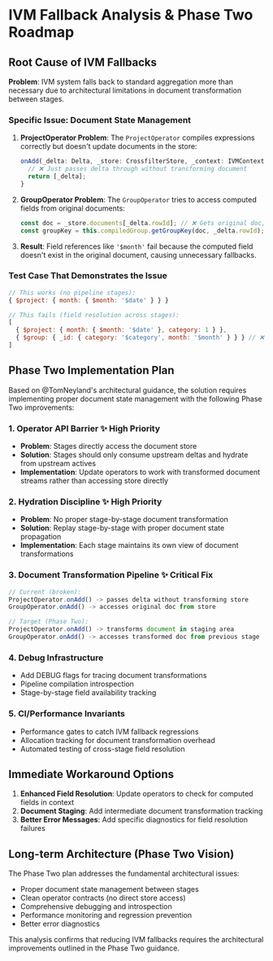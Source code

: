 # IVM Fallback Analysis & Phase Two Roadmap

## Root Cause of IVM Fallbacks

**Problem**: IVM system falls back to standard aggregation more than necessary due to architectural limitations in document transformation between stages.

### Specific Issue: Document State Management

1. **ProjectOperator Problem**: The `ProjectOperator` compiles expressions correctly but doesn't update documents in the store:
   ```typescript
   onAdd(_delta: Delta, _store: CrossfilterStore, _context: IVMContext): Delta[] {
     // ❌ Just passes delta through without transforming document
     return [_delta];
   }
   ```

2. **GroupOperator Problem**: The `GroupOperator` tries to access computed fields from original documents:
   ```typescript
   const doc = _store.documents[_delta.rowId]; // ❌ Gets original doc, not projected
   const groupKey = this.compiledGroup.getGroupKey(doc, _delta.rowId); // ❌ Fails for computed fields
   ```

3. **Result**: Field references like `'$month'` fail because the computed field doesn't exist in the original document, causing unnecessary fallbacks.

### Test Case That Demonstrates the Issue

```javascript
// This works (no pipeline stages):
{ $project: { month: { $month: '$date' } } }

// This fails (field resolution across stages):
[
  { $project: { month: { $month: '$date' }, category: 1 } },
  { $group: { _id: { category: '$category', month: '$month' } } } // ❌ '$month' not found
]
```

## Phase Two Implementation Plan

Based on @TomNeyland's architectural guidance, the solution requires implementing proper document state management with the following Phase Two improvements:

### 1. Operator API Barrier ✨ High Priority
- **Problem**: Stages directly access the document store
- **Solution**: Stages should only consume upstream deltas and hydrate from upstream actives
- **Implementation**: Update operators to work with transformed document streams rather than accessing store directly

### 2. Hydration Discipline ✨ High Priority  
- **Problem**: No proper stage-by-stage document transformation
- **Solution**: Replay stage-by-stage with proper document state propagation
- **Implementation**: Each stage maintains its own view of document transformations

### 3. Document Transformation Pipeline ✨ Critical Fix
```typescript
// Current (broken):
ProjectOperator.onAdd() -> passes delta without transforming store
GroupOperator.onAdd() -> accesses original doc from store

// Target (Phase Two):
ProjectOperator.onAdd() -> transforms document in staging area
GroupOperator.onAdd() -> accesses transformed doc from previous stage
```

### 4. Debug Infrastructure
- Add DEBUG flags for tracing document transformations
- Pipeline compilation introspection
- Stage-by-stage field availability tracking

### 5. CI/Performance Invariants
- Performance gates to catch IVM fallback regressions
- Allocation tracking for document transformation overhead
- Automated testing of cross-stage field resolution

## Immediate Workaround Options

1. **Enhanced Field Resolution**: Update operators to check for computed fields in context
2. **Document Staging**: Add intermediate document transformation tracking
3. **Better Error Messages**: Add specific diagnostics for field resolution failures

## Long-term Architecture (Phase Two Vision)

The Phase Two plan addresses the fundamental architectural issues:
- Proper document state management between stages
- Clean operator contracts (no direct store access)
- Comprehensive debugging and introspection
- Performance monitoring and regression prevention
- Better error diagnostics

This analysis confirms that reducing IVM fallbacks requires the architectural improvements outlined in the Phase Two guidance.